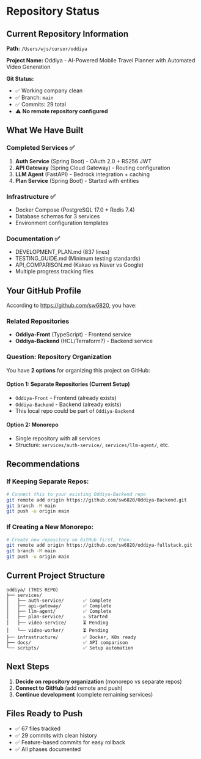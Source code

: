 # Repository Status

## Current Repository Information

**Path:** `/Users/wjs/cursor/oddiya`

**Project Name:** Oddiya - AI-Powered Mobile Travel Planner with Automated Video Generation

**Git Status:**
- ✅ Working company clean
- ✅ Branch: `main`
- ✅ Commits: 29 total
- ⚠️ **No remote repository configured**

## What We Have Built

### Completed Services ✅
1. **Auth Service** (Spring Boot) - OAuth 2.0 + RS256 JWT
2. **API Gateway** (Spring Cloud Gateway) - Routing configuration
3. **LLM Agent** (FastAPI) - Bedrock integration + caching
4. **Plan Service** (Spring Boot) - Started with entities

### Infrastructure ✅
- Docker Compose (PostgreSQL 17.0 + Redis 7.4)
- Database schemas for 3 services
- Environment configuration templates

### Documentation ✅
- DEVELOPMENT_PLAN.md (837 lines)
- TESTING_GUIDE.md (Minimum testing standards)
- API_COMPARISON.md (Kakao vs Naver vs Google)
- Multiple progress tracking files

## Your GitHub Profile

According to https://github.com/sw6820, you have:

### Related Repositories
- **Oddiya-Front** (TypeScript) - Frontend service
- **Oddiya-Backend** (HCL/Terraform?) - Backend service

### Question: Repository Organization

You have **2 options** for organizing this project on GitHub:

#### Option 1: Separate Repositories (Current Setup)
- `Oddiya-Front` - Frontend (already exists)
- `Oddiya-Backend` - Backend (already exists)
- This local repo could be part of `Oddiya-Backend`

#### Option 2: Monorepo
- Single repository with all services
- Structure: `services/auth-service/`, `services/llm-agent/`, etc.

## Recommendations

### If Keeping Separate Repos:
```bash
# Connect this to your existing Oddiya-Backend repo
git remote add origin https://github.com/sw6820/Oddiya-Backend.git
git branch -M main
git push -u origin main
```

### If Creating a New Monorepo:
```bash
# Create new repository on GitHub first, then:
git remote add origin https://github.com/sw6820/oddiya-fullstack.git
git branch -M main
git push -u origin main
```

## Current Project Structure

```
oddiya/ (THIS REPO)
├── services/
│   ├── auth-service/       ✅ Complete
│   ├── api-gateway/        ✅ Complete
│   ├── llm-agent/          ✅ Complete
│   ├── plan-service/       ⚠️ Started
│   ├── video-service/      ⏳ Pending
│   └── video-worker/       ⏳ Pending
├── infrastructure/         ✅ Docker, K8s ready
├── docs/                   ✅ API comparison
└── scripts/                ✅ Setup automation
```

## Next Steps

1. **Decide on repository organization** (monorepo vs separate repos)
2. **Connect to GitHub** (add remote and push)
3. **Continue development** (complete remaining services)

## Files Ready to Push

- ✅ 67 files tracked
- ✅ 29 commits with clean history
- ✅ Feature-based commits for easy rollback
- ✅ All phases documented

